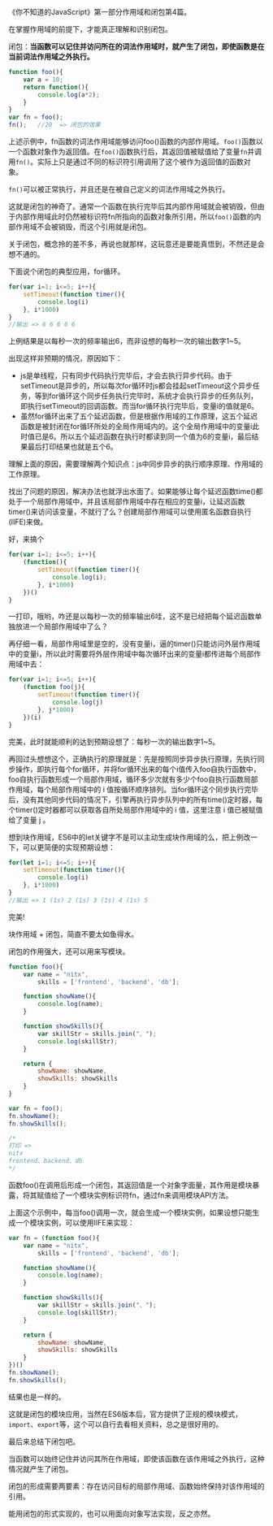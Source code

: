 《你不知道的JavaScript》第一部分作用域和闭包第4篇。

在掌握作用域的前提下，才能真正理解和识别闭包。

闭包：**当函数可以记住并访问所在的词法作用域时，就产生了闭包，即使函数是在当前词法作用域之外执行。**
```javascript
function foo(){
    var a = 10;
    return function(){
        console.log(a*2);
    }
}
var fn = foo();
fn();   //20  => 闭包的效果
```
上述示例中，fn函数的词法作用域能够访问foo()函数的内部作用域。`foo()`函数以一个函数对象作为返回值。在`foo()`函数执行后，其返回值被赋值给了变量`fn`并调用`fn()`。实际上只是通过不同的标识符引用调用了这个被作为返回值的函数对象。

`fn()`可以被正常执行，并且还是在被自己定义的词法作用域之外执行。

这就是闭包的神奇了。通常一个函数在执行完毕后其内部作用域就会被销毁，但由于内部作用域此时仍然被标识符fn所指向的函数对象所引用，所以`foo()`函数的内部作用域不会被销毁，而这个引用就是闭包。

关于闭包，概念拎的差不多，再说也就那样，这玩意还是要能真悟到，不然还是会想不通的。

下面说个闭包的典型应用，for循环。
```javascript
for(var i=1; i<=5; i++){
    setTimeout(function timer(){
        console.log(i)
    }, i*1000)
}
//输出 => 6 6 6 6 6
```
上例结果是以每秒一次的频率输出6，而非设想的每秒一次的输出数字1~5。

出现这样非预期的情况，原因如下：
- js是单线程，只有同步代码执行完毕后，才会去执行异步代码。由于setTimeout是异步的，所以每次for循环时js都会挂起setTimeout这个异步任务，等到for循环这个同步任务执行完毕时，系统才会执行异步的任务队列，即执行setTimeout的回调函数。而当for循环执行完毕后，变量i的值就是6。
- 虽然for循环出来了五个延迟函数，但是根据作用域的工作原理，这五个延迟函数是被封闭在for循环所处的全局作用域内的。这个全局作用域中的变量i此时值已是6。所以五个延迟函数在执行时都读到同一个值为6的变量i，最后结果最后打印结果也就是五个6。

理解上面的原因，需要理解两个知识点：js中同步异步的执行顺序原理、作用域的工作原理。

找出了问题的原因，解决办法也就浮出水面了。如果能够让每个延迟函数time()都处于一个局部作用域中，并且该局部作用域中存在相应的变量i，让延迟函数timer()来访问该变量，不就行了么？创建局部作用域可以使用匿名函数自执行(IIFE)来做。

好，来搞个
```javascript
for(var i=1; i<=5; i++){
    (function(){
        setTimeout(function timer(){
            console.log(i);
        }, i*1000)
    })()
}
```
一打印，哦哟，咋还是以每秒一次的频率输出6哇，这不是已经把每个延迟函数单独放进一个局部作用域中了么？

再仔细一看，局部作用域里是空的，没有变量i，逼的timer()只能访问外层作用域中的变量i，所以此时需要将外层作用域中每次循环出来的变量i都传进每个局部作用域中去：
```javascript
for(var i=1; i<=5; i++){
    (function foo(j){
        setTimeout(function timer(){
            console.log(j)
        }, j*1000)
    })(i)
}
```
完美，此时就能顺利的达到预期设想了：每秒一次的输出数字1~5。

再回过头想想这个，正确执行的原理就是：先是按照同步异步执行原理，先执行同步操作，即执行每个for循环，并将for循环出来的每个i值传入foo自执行函数中，foo自执行函数形成一个局部作用域，循环多少次就有多少个foo自执行函数局部作用域，每个局部作用域中的 i 值按循环顺序排列。当for循环这个同步执行完毕后，没有其他同步代码的情况下，引擎再执行异步队列中的所有time()定时器，每个timer()定时器都可以获取各自所处局部作用域中的 i 值，这里注意 i 值已被赋值给了变量 j 。

想到块作用域，ES6中的let关键字不是可以主动生成块作用域的么，把上例改一下，可以更简便的实现预期设想：
```javascript
for(let i=1; i<=5; i++){
    setTimeout(function timer(){
        console.log(i)
    }, i*1000)
}
//输出 => 1 (1s) 2 (1s) 3 (1s) 4 (1s) 5
```
完美! 

块作用域 + 闭包，简直不要太如鱼得水。

闭包的作用强大，还可以用来写模块。
```javascript
function foo(){
    var name = "nitx",
        skills = ['frontend', 'backend', 'db'];

    function showName(){
        console.log(name);
    }

    function showSkills(){
        var skillStr = skills.join("、");
        console.log(skillStr);
    }

    return {
        showName: showName,
        showSkills: showSkills
    }
}

var fn = foo();
fn.showName();
fn.showSkills();

/*
打印 =>
nitx
frontend、backend、db
*/
```
函数foo()在调用后形成一个闭包，其返回值是一个对象字面量，其作用是模块暴露，将其赋值给了一个模块实例标识符fn，通过fn来调用模块API方法。

上面这个示例中，每当foo()调用一次，就会生成一个模块实例，如果设想只能生成一个模块实例，可以使用IIFE来实现：
```javascript
var fn = (function foo(){
    var name = "nitx",
        skills = ['frontend', 'backend', 'db'];

    function showName(){
        console.log(name);
    }

    function showSkills(){
        var skillStr = skills.join("、");
        console.log(skillStr);
    }

    return {
        showName: showName,
        showSkills: showSkills
    }
})()
fn.showName();
fn.showSkills();
```
结果也是一样的。

这就是闭包的模块应用，当然在ES6版本后，官方提供了正规的模块模式，`import`、`export`等，这个可以自行去看相关资料，总之是很好用的。

最后来总结下闭包吧。

当函数可以始终记住并访问其所在作用域，即使该函数在该作用域之外执行，这种情况就产生了闭包。

闭包的形成需要两要素：存在访问目标的局部作用域、函数始终保持对该作用域的引用。

能用闭包的形式实现的，也可以用面向对象写法实现，反之亦然。
